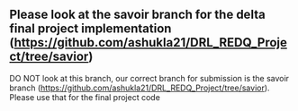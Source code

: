 ## Please look at the savoir branch for the delta final project implementation (https://github.com/ashukla21/DRL_REDQ_Project/tree/savior)

DO NOT look at this branch, our correct branch for submission is the savoir branch (https://github.com/ashukla21/DRL_REDQ_Project/tree/savior). Please use that for the final project code
